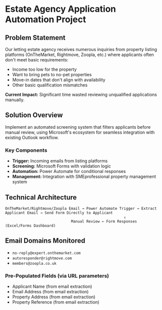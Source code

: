 # Estate Agency Application Automation Project

## Problem Statement

Our letting estate agency receives numerous inquiries from property listing platforms (OnTheMarket, Rightmove, Zoopla, etc.) where applicants often don't meet basic requirements:
- Income too low for the property
- Want to bring pets to no-pet properties
- Move-in dates that don't align with availability
- Other basic qualification mismatches

**Current Impact:** Significant time wasted reviewing unqualified applications manually.

## Solution Overview

Implement an automated screening system that filters applicants before manual review, using Microsoft's ecosystem for seamless integration with existing Outlook workflow.

### Key Components
- **Trigger:** Incoming emails from listing platforms
- **Screening:** Microsoft Forms with validation logic
- **Automation:** Power Automate for conditional responses
- **Management:** Integration with SMEprofessional property management system

## Technical Architecture

```
OnTheMarket/Rightmove/Zoopla Email → Power Automate Trigger → Extract Applicant Email → Send Form Directly to Applicant
                                                      ↓
                              Manual Review ← Form Responses (Excel/Forms Dashboard)
```

## Email Domains Monitored
- `no-reply@expert.onthemarket.com`
- `autoresponder@rightmove.com`
- `members@zoopla.co.uk`

### Pre-Populated Fields (via URL parameters)
- Applicant Name (from email extraction)
- Email Address (from email extraction)
- Property Address (from email extraction)
- Property Reference (from email extraction)
